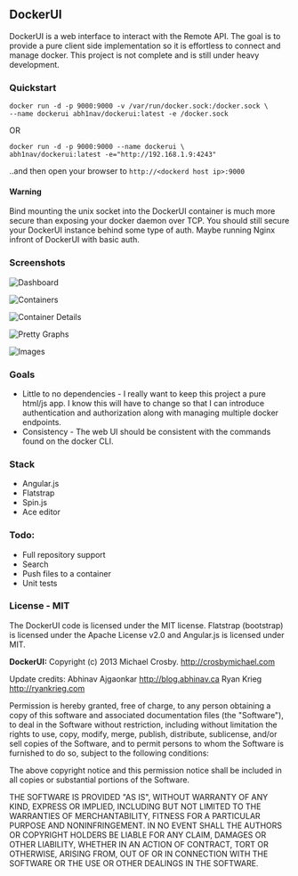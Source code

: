 ## DockerUI

DockerUI is a web interface to interact with the Remote API.  The goal is to provide a pure client side implementation so it is effortless to connect and manage docker.  This project is not complete and is still under heavy development.

### Quickstart 

```
docker run -d -p 9000:9000 -v /var/run/docker.sock:/docker.sock \
--name dockerui abh1nav/dockerui:latest -e /docker.sock
```

OR

```
docker run -d -p 9000:9000 --name dockerui \
abh1nav/dockerui:latest -e="http://192.168.1.9:4243"
```

..and then open your browser to `http://<dockerd host ip>:9000`

#### Warning
Bind mounting the unix socket into the DockerUI container is much more secure than exposing your docker 
daemon over TCP. You should still secure your DockerUI instance behind some type of auth.  Maybe running 
Nginx infront of DockerUI with basic auth.

### Screenshots
  
![Dashboard](http://static.abhinav.ca/dockerui/dockerui-dashboard.png)
  
![Containers](http://static.abhinav.ca/dockerui/dockerui-containers.png)
  
![Container Details](http://static.abhinav.ca/dockerui/dockerui-container.png)
  
![Pretty Graphs](http://static.abhinav.ca/dockerui/dockerui-analytics.png)

![Images](http://static.abhinav.ca/dockerui/dockerui-images.png)

### Goals
* Little to no dependencies - I really want to keep this project a pure html/js app.  I know this will have to change so that I can introduce authentication and authorization along with managing multiple docker endpoints. 
* Consistency - The web UI should be consistent with the commands found on the docker CLI.

### Stack
* Angular.js
* Flatstrap
* Spin.js
* Ace editor

### Todo:
* Full repository support
* Search
* Push files to a container
* Unit tests

### License - MIT
The DockerUI code is licensed under the MIT license. Flatstrap (bootstrap) is licensed under the Apache License v2.0 and Angular.js is licensed under MIT.

**DockerUI:**
Copyright (c) 2013 Michael Crosby. http://crosbymichael.com

Update credits:
Abhinav Ajgaonkar http://blog.abhinav.ca
Ryan Krieg http://ryankrieg.com

Permission is hereby granted, free of charge, to any person
obtaining a copy of this software and associated documentation 
files (the "Software"), to deal in the Software without 
restriction, including without limitation the rights to use, copy, 
modify, merge, publish, distribute, sublicense, and/or sell copies 
of the Software, and to permit persons to whom the Software is 
furnished to do so, subject to the following conditions:

The above copyright notice and this permission notice shall be 
included in all copies or substantial portions of the Software.

THE SOFTWARE IS PROVIDED "AS IS", WITHOUT WARRANTY OF ANY KIND,
EXPRESS OR IMPLIED,
INCLUDING BUT NOT LIMITED TO THE WARRANTIES OF MERCHANTABILITY, 
FITNESS FOR A PARTICULAR PURPOSE AND NONINFRINGEMENT. 
IN NO EVENT SHALL THE AUTHORS OR COPYRIGHT 
HOLDERS BE LIABLE FOR ANY CLAIM, 
DAMAGES OR OTHER LIABILITY, 
WHETHER IN AN ACTION OF CONTRACT, 
TORT OR OTHERWISE, 
ARISING FROM, OUT OF OR IN CONNECTION WITH 
THE SOFTWARE OR THE USE OR OTHER DEALINGS IN THE SOFTWARE.
